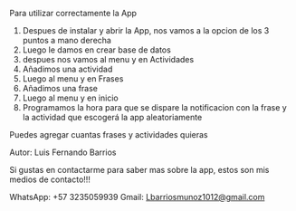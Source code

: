 Para utilizar correctamente la App

1) Despues de instalar y abrir la App, nos vamos a la opcion de los 3 puntos a mano derecha
2) Luego le damos en crear base de datos
3) despues nos vamos al menu y en Actividades
4) Añadimos una actividad
5) Luego al menu y en Frases
6) Añadimos una frase
7) Luego al menu y en inicio
8) Programamos la hora para que se dispare la notificacion con la frase y la actividad que escogerá la app aleatoriamente


Puedes agregar cuantas frases y actividades quieras

Autor: Luis Fernando Barrios

Si gustas en contactarme para saber mas sobre la app, estos son mis medios de contacto!!!

WhatsApp: +57 3235059939
Gmail: Lbarriosmunoz1012@gmail.com
